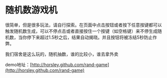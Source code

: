 ﻿# 随机数游戏机
很简单，但是很多玩法，请自行探索。在页面中点击按钮或者按下任意按键都可以触发随机数生成，可以不停点击或者直接按住一个按键（如空格键）来不停生成随机数，当你停下来超过1.5秒之后，结果自动揭晓。并且按钮将被冻结5秒防止作弊。

我们宿舍是这么玩的，随机抽数，谁的比较小，谁去拿外卖

demo地址：[http://horsley.github.com/rand-game](http://horsley.github.com/rand-game)